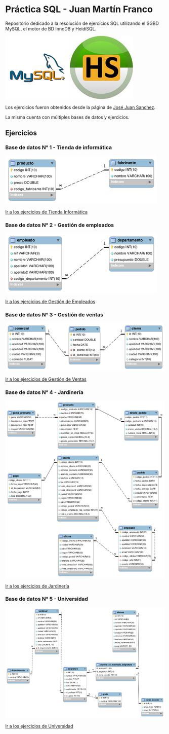 # Práctica SQL - Juan Martín Franco

Repositorio dedicado a la resolución de ejercicios SQL utilizando el SGBD MySQL, el motor de BD InnoDB y HeidiSQL.

[![MySQL](/images//sql.png)](https://www.mysql.com/)
[![HeidiSQL](/images/heidi.png)](https://www.heidisql.com/)


Los ejercicios fueron obtenidos desde la página de [José Juan Sanchez](https://josejuansanchez.org/bd/ejercicios-consultas-sql/index.html).

La misma cuenta con múltiples bases de datos y ejercicios.

## Ejercicios

### Base de datos N° 1 - Tienda de informática

[![DER Tienda Informática](/images/der/der-tienda-informatica.png)]()

<a href="/ejercicios/informatica.MD">Ir a los ejercicios de Tienda Informática</a>

### Base de datos N° 2 - Gestión de empleados

[![DER Gestión Empleados](/images/der/der-gestion-empleados.png)]()

<a href="/ejercicios/empleados.MD">Ir a los ejercicios de Gestión de Empleados</a>

### Base de datos N° 3 - Gestión de ventas

[![DER Gestión Ventas](/images/der/der-gestion-ventas.png)]()

<a href="/ejercicios/ventas.MD">Ir a los ejercicios de Gestión de Ventas</a>

### Base de datos N° 4 - Jardinería

[![DER Jardinería](/images/der/der-jardineria.png)]()

<a href="/ejercicios/jardineria.MD">Ir a los ejercicios de Jardinería</a>

### Base de datos N° 5 - Universidad

[![DER Universidad](/images/der/der-universidad.png)]()

<a href="/ejercicios/universidad.MD">Ir a los ejercicios de Universidad</a>